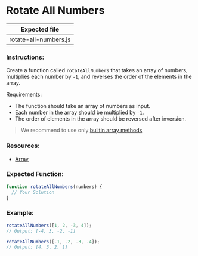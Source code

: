# Rotate All Numbers

| Expected file         |
| --------------------- |
| rotate-all-numbers.js |

### Instructions:

Create a function called `rotateAllNumbers` that takes an array of numbers, multiplies each number by `-1`, and reverses the order of the elements in the array.

Requirements:

- The function should take an array of numbers as input.
- Each number in the array should be multiplied by `-1`.
- The order of elements in the array should be reversed after inversion.

> We recommend to use only [builtin array methods](https://developer.mozilla.org/en-US/docs/Web/JavaScript/Reference/Global_Objects/Array)

### Resources:

- [Array](https://developer.mozilla.org/en-US/docs/Web/JavaScript/Reference/Global_Objects/Array)

### Expected Function:

```js
function rotateAllNumbers(numbers) {
  // Your Solution
}
```

### Example:

```js
rotateAllNumbers([1, 2, -3, 4]);
// Output: [-4, 3, -2, -1]

rotateAllNumbers([-1, -2, -3, -4]);
// Output: [4, 3, 2, 1]
```
